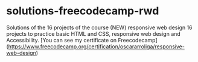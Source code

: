 # solutions-freecodecamp-rwd
Solutions of the 16 projects of the course (NEW) responsive web design
16 projects to practice basic HTML and CSS, responsive web design and Accessibility.
[You can see my certificate on Freecodecamp] (https://www.freecodecamp.org/certification/oscararroliga/responsive-web-design)


